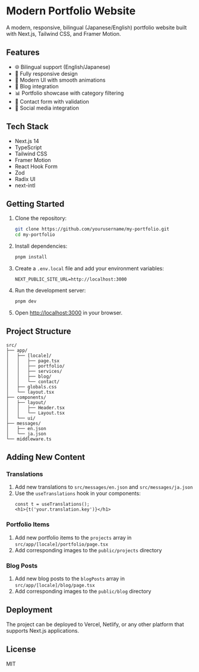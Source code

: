 # Modern Portfolio Website

A modern, responsive, bilingual (Japanese/English) portfolio website built with Next.js, Tailwind CSS, and Framer Motion.

## Features

- 🌐 Bilingual support (English/Japanese)
- 📱 Fully responsive design
- 🎨 Modern UI with smooth animations
- 📝 Blog integration
- 📊 Portfolio showcase with category filtering
- 📧 Contact form with validation
- 🔗 Social media integration

## Tech Stack

- Next.js 14
- TypeScript
- Tailwind CSS
- Framer Motion
- React Hook Form
- Zod
- Radix UI
- next-intl

## Getting Started

1. Clone the repository:
   ```bash
   git clone https://github.com/yourusername/my-portfolio.git
   cd my-portfolio
   ```

2. Install dependencies:
   ```bash
   pnpm install
   ```

3. Create a `.env.local` file and add your environment variables:
   ```env
   NEXT_PUBLIC_SITE_URL=http://localhost:3000
   ```

4. Run the development server:
   ```bash
   pnpm dev
   ```

5. Open [http://localhost:3000](http://localhost:3000) in your browser.

## Project Structure

```
src/
├── app/
│   ├── [locale]/
│   │   ├── page.tsx
│   │   ├── portfolio/
│   │   ├── services/
│   │   ├── blog/
│   │   └── contact/
│   ├── globals.css
│   └── layout.tsx
├── components/
│   ├── layout/
│   │   ├── Header.tsx
│   │   └── Layout.tsx
│   └── ui/
├── messages/
│   ├── en.json
│   └── ja.json
└── middleware.ts
```

## Adding New Content

### Translations

1. Add new translations to `src/messages/en.json` and `src/messages/ja.json`
2. Use the `useTranslations` hook in your components:
   ```tsx
   const t = useTranslations();
   <h1>{t('your.translation.key')}</h1>
   ```

### Portfolio Items

1. Add new portfolio items to the `projects` array in `src/app/[locale]/portfolio/page.tsx`
2. Add corresponding images to the `public/projects` directory

### Blog Posts

1. Add new blog posts to the `blogPosts` array in `src/app/[locale]/blog/page.tsx`
2. Add corresponding images to the `public/blog` directory

## Deployment

The project can be deployed to Vercel, Netlify, or any other platform that supports Next.js applications.

## License

MIT

